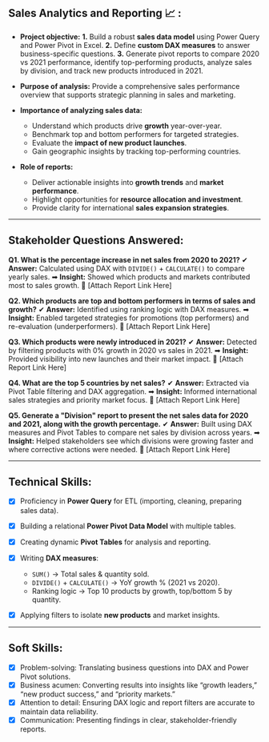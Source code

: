 ## Sales Analytics and Reporting 📈 :

* **Project objective:**
  **1.** Build a robust **sales data model** using Power Query and Power Pivot in Excel.
  **2.** Define **custom DAX measures** to answer business-specific questions.
  **3.** Generate pivot reports to compare 2020 vs 2021 performance, identify top-performing products, analyze sales by division, and track new products introduced in 2021.

* **Purpose of analysis:** Provide a comprehensive sales performance overview that supports strategic planning in sales and marketing.

* **Importance of analyzing sales data:**

  * Understand which products drive **growth** year-over-year.
  * Benchmark top and bottom performers for targeted strategies.
  * Evaluate the **impact of new product launches**.
  * Gain geographic insights by tracking top-performing countries.

* **Role of reports:**

  * Deliver actionable insights into **growth trends** and **market performance**.
  * Highlight opportunities for **resource allocation and investment**.
  * Provide clarity for international **sales expansion strategies**.

---

## Stakeholder Questions Answered:

**Q1. What is the percentage increase in net sales from 2020 to 2021?**
✔ **Answer:** Calculated using DAX with `DIVIDE()` + `CALCULATE()` to compare yearly sales.
➡ **Insight:** Showed which products and markets contributed most to sales growth.
📎 [Attach Report Link Here]

**Q2. Which products are top and bottom performers in terms of sales and growth?**
✔ **Answer:** Identified using ranking logic with DAX measures.
➡ **Insight:** Enabled targeted strategies for promotions (top performers) and re-evaluation (underperformers).
📎 [Attach Report Link Here]

**Q3. Which products were newly introduced in 2021?**
✔ **Answer:** Detected by filtering products with 0% growth in 2020 vs sales in 2021.
➡ **Insight:** Provided visibility into new launches and their market impact.
📎 [Attach Report Link Here]

**Q4. What are the top 5 countries by net sales?**
✔ **Answer:** Extracted via Pivot Table filtering and DAX aggregation.
➡ **Insight:** Informed international sales strategies and priority market focus.
📎 [Attach Report Link Here]

**Q5. Generate a "Division" report to present the net sales data for 2020 and 2021, along with the growth percentage.**
✔ **Answer:** Built using DAX measures and Pivot Tables to compare net sales by division across years.
➡ **Insight:** Helped stakeholders see which divisions were growing faster and where corrective actions were needed.
📎 [Attach Report Link Here]

---

## Technical Skills:

* [x] Proficiency in **Power Query** for ETL (importing, cleaning, preparing sales data).
* [x] Building a relational **Power Pivot Data Model** with multiple tables.
* [x] Creating dynamic **Pivot Tables** for analysis and reporting.
* [x] Writing **DAX measures**:

  * `SUM()` → Total sales & quantity sold.
  * `DIVIDE()` + `CALCULATE()` → YoY growth % (2021 vs 2020).
  * Ranking logic → Top 10 products by growth, top/bottom 5 by quantity.
* [x] Applying filters to isolate **new products** and market insights.

---

## Soft Skills:

* [x] Problem-solving: Translating business questions into DAX and Power Pivot solutions.
* [x] Business acumen: Converting results into insights like “growth leaders,” “new product success,” and “priority markets.”
* [x] Attention to detail: Ensuring DAX logic and report filters are accurate to maintain data reliability.
* [x] Communication: Presenting findings in clear, stakeholder-friendly reports.

